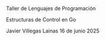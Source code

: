 Taller de Lenguajes de
Programación

Estructuras de
Control en Go

Javier Villegas Lainas
16 de junio 2025